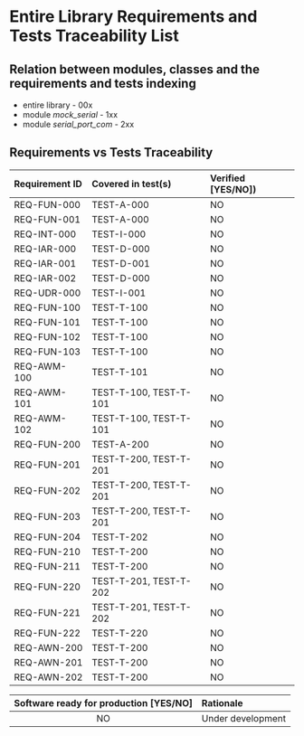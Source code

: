 # Entire Library Requirements and Tests Traceability List

## Relation between modules, classes and the requirements and tests indexing

* entire library - 00x
* module *mock_serial* - 1xx
* module *serial_port_com* - 2xx

## Requirements vs Tests Traceability

| **Requirement ID** | **Covered in test(s)** | **Verified \[YES/NO\]**) |
| :----------------- | :--------------------- | :----------------------- |
| REQ-FUN-000        | TEST-A-000             | NO                       |
| REQ-FUN-001        | TEST-A-000             | NO                       |
| REQ-INT-000        | TEST-I-000             | NO                       |
| REQ-IAR-000        | TEST-D-000             | NO                       |
| REQ-IAR-001        | TEST-D-001             | NO                       |
| REQ-IAR-002        | TEST-D-000             | NO                       |
| REQ-UDR-000        | TEST-I-001             | NO                       |
| REQ-FUN-100        | TEST-T-100             | NO                       |
| REQ-FUN-101        | TEST-T-100             | NO                       |
| REQ-FUN-102        | TEST-T-100             | NO                       |
| REQ-FUN-103        | TEST-T-100             | NO                       |
| REQ-AWM-100        | TEST-T-101             | NO                       |
| REQ-AWM-101        | TEST-T-100, TEST-T-101 | NO                       |
| REQ-AWM-102        | TEST-T-100, TEST-T-101 | NO                       |
| REQ-FUN-200        | TEST-A-200             | NO                       |
| REQ-FUN-201        | TEST-T-200, TEST-T-201 | NO                       |
| REQ-FUN-202        | TEST-T-200, TEST-T-201 | NO                       |
| REQ-FUN-203        | TEST-T-200, TEST-T-201 | NO                       |
| REQ-FUN-204        | TEST-T-202             | NO                       |
| REQ-FUN-210        | TEST-T-200             | NO                       |
| REQ-FUN-211        | TEST-T-200             | NO                       |
| REQ-FUN-220        | TEST-T-201, TEST-T-202 | NO                       |
| REQ-FUN-221        | TEST-T-201, TEST-T-202 | NO                       |
| REQ-FUN-222        | TEST-T-220             | NO                       |
| REQ-AWN-200        | TEST-T-200             | NO                       |
| REQ-AWN-201        | TEST-T-200             | NO                       |
| REQ-AWN-202        | TEST-T-200             | NO                       |

| **Software ready for production \[YES/NO\]** | **Rationale**        |
| :------------------------------------------: | :------------------- |
| NO                                           | Under development    |
